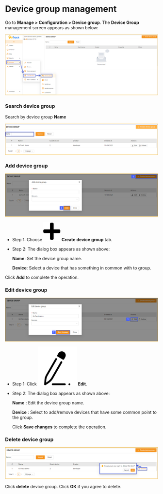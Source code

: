 # Device group management

<div id="device-group" >
</div>

Go to **Manage > Configuration > Device group**. The **Device Group** management screen appears as shown below:

<span style="display:block;text-align:left">![active device ](/docs/assets/images/web-english/device/device-group.png)

### Search device group

Search by device group **Name**

<span style="display:block;text-align:left">![active device ](/docs/assets/images/web-english/device/search-device-group.png)

### Add device group

<span style="display:block;text-align:left">![active device ](/docs/assets/images/web-english/device/add-device-group.png)

* Step 1: Choose <span class="icon-left svg-filter-tick">![Ok](/docs/assets/images/web-interface/icon/SVG/plus.svg) **Create device group** tab.

* Step 2: The dialog box appears as shown above:

    **Name**: Set the device group name.

    **Device**: Select a device that has something in common with to group.

Click **Add** to complete the operation.

### Edit device group

<span style="display:block;text-align:left">![active device ](/docs/assets/images/web-english/device/edit-device-group.png)

* Step 1: Click <span class="icon-left svg-filter-serch">![Ok](/docs/assets/images/web-interface/icon/SVG/icons8-edit.svg) **Edit**.

* Step 2: The dialog box appears as shown above:

    **Name**  : Edit the device group name.

    **Device** : Select to add/remove devices that have some common point to the group.

    Click **Save changes** to complete the operation.

### Delete device group


<span style="display:block;text-align:left">![active device ](/docs/assets/images/web-english/device/delete-device-group.png)

Click **delete** device group. Click **OK** if you agree to delete.